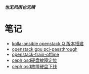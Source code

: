 ***也无风雨也无晴***
# 笔记                                                                                                                          
- [kolla-ansible openstack Q 版本搭建](https://github.com/shutupandrun/markdown/blob/master/openstack(queens)%20build%20whit%20kolla-ansible.md)
- [openstack gpu pci-passthrough](https://github.com/shutupandrun/notes/blob/master/openstack%20gpu%20pci-passthrough.md)
- [openstack-train-offline](https://github.com/Riverdd/notes/blob/master/openstack-train-offline.md)
- [ceph osd硬盘故障定位](https://github.com/Riverdd/notes/blob/master/ceph%20osd%E7%A1%AC%E7%9B%98%E6%95%85%E9%9A%9C%E5%AE%9A%E4%BD%8D.md)
- [ceph osd故障硬盘下线](https://github.com/Riverdd/notes/blob/master/ceph%20osd%E6%95%85%E9%9A%9C%E7%A1%AC%E7%9B%98%E4%B8%8B%E7%BA%BF.md)
